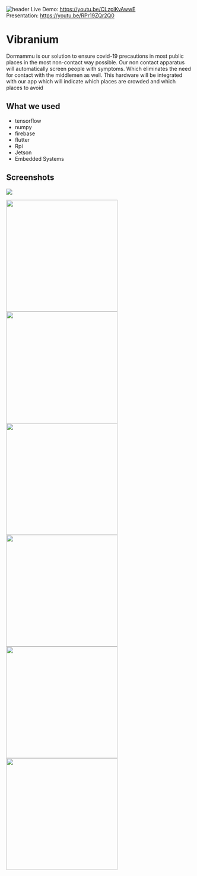 ![header](https://github.com/GeethKuldeep/vibranium/blob/master/screenshots/WhatsApp%20Image%202021-03-21%20at%2010.08.25%20AM.jpeg)
Live Demo: https://youtu.be/CLzplKvAwwE <br/>
Presentation: https://youtu.be/RPr19ZQr2Q0

# Vibranium

Dormammu is our solution to ensure covid-19 precautions in most public places in the most non-contact way possible. Our non contact apparatus will automatically screen people with symptoms. Which eliminates the need for contact with the middlemen as well.
This hardware will be integrated with our app which will indicate which places are crowded and which places to avoid

## What we used
- tensorflow
- numpy
- firebase
- flutter
- Rpi
- Jetson
- Embedded Systems


## Screenshots
<img src="https://github.com/GeethKuldeep/vibranium/blob/master/screenshots/1.png" >
<p float="left">

<img src="https://github.com/GeethKuldeep/vibranium/blob/master/screenshots/2.jpeg" width="300">
<img src="https://github.com/GeethKuldeep/vibranium/blob/master/screenshots/3.jpeg" width="300">
<img src="https://github.com/GeethKuldeep/vibranium/blob/master/screenshots/4.jpeg" width="300">
<img src="https://github.com/GeethKuldeep/vibranium/blob/master/screenshots/5.jpeg" width="300">
<img src="https://github.com/GeethKuldeep/vibranium/blob/master/screenshots/6.jpeg" width="300">
<img src="https://github.com/GeethKuldeep/vibranium/blob/master/screenshots/7.png" width="300">

</p>
